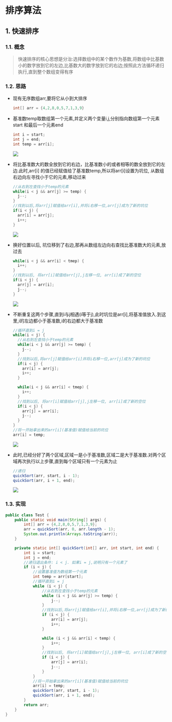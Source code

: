 # 排序算法

## 1. 快速排序

### 1.1. 概念

> 快速排序的核心思想是分治:选择数组中的某个数作为基数,将数组中比基数小的数字放到它的左边,比基数大的数字放到它的右边;按照此方法循环递归执行,直到整个数组变得有序

### 1.2. 思路

* 现有无序数组arr,要将它从小到大排序
  
  ```java
  int[] arr = {4,2,8,0,5,7,1,3,9}
  ```

* 基准数temp取数组第一个元素,并定义两个变量i,j,分别指向数组第一个元素start 和最后一个元素end
  
  ```java
  int i = start;
  int j = end;
  int temp = arr[i];
  ```
  
  ![](https://s2.loli.net/2022/02/28/RodWVskJgK4a683.png)

* 将比基准数大的数全放到它的右边，比基准数小的或者相等的数全放到它的左边.此时,arr[i] 的值已经赋值给了基准数temp,所以将arr[i]设置为坑位, 从数组右边向左寻找小于它的元素,移动过来
  
  ```java
  //从右到左查找小于temp的元素 
  while(i < j && arr[j] >= temp) {
    j--;
  }
  //找到以后,将arr[j]赋值给arr[i],并将i右移一位,arr[j]成为了新的坑位
  if(i < j) {
    arr[i] = arr[j];
    i++;
  }
  ```
  
  ![](https://s2.loli.net/2022/02/28/VYGPkgvlMbpymqz.png)

* 换好位置以后, 坑位移到了右边,那再从数组左边向右查找比基准数大的元素,放过去
  
  ```java
  while(i < j && arr[i] < tmep) {
    i++;
  }
  //找到以后, 将arr[i]赋值给arr[j],j左移一位, arr[i]成了新的空位
  if(i < j) {
    arr[j] = arr[i];
    j--;
  }
  ```
  
  ![](https://s2.loli.net/2022/02/28/wYa9v25jk86OsXe.png)

* 不断重复这两个步骤,直到i与j相遇(i等于j),此时坑位是arr[i],将基准值放入.到这里,i的左边都小于基准数,i的右边都大于基准数
  
  ```java
  //循环直到i = j 
  while(i < j) {   
    //从右到左查找小于temp的元素 
    while(i < j && arr[j] >= temp) {
      j--;
    }
    //找到以后,将arr[j]赋值给arr[i]并将i右移一位,arr[j]成为了新的坑位
    if(i < j) {
      arr[i] = arr[j];
      i++;
    }
  
    while(i < j && arr[i] < tmep) {
      i++;
    }
    //找到以后, 将arr[i]赋值给arr[j],j左移一位, arr[i]成了新的空位
    if(i < j) {
      arr[j] = arr[i];
      j--;
    }
  }
  //将一开始拿出来的arr[i](基准值)赋值给当前的坑位
  arr[i] = temp;
  ```
  
  ![](https://s2.loli.net/2022/02/28/VqJXtYLRUyCrI9z.png)

* 此时,已经分好了两个区域,区域一是小于基准数,区域二是大于基准数.对两个区域再次执行以上步骤,直到每个区域只有一个元素为止
  
  ```java
  //递归
  quickSort(arr, start, i - 1);
  quickSort(arr, i + 1, end);
  ```
  
  ![](https://s2.loli.net/2022/02/28/9ylG61ZfLjDsYFz.png)

### 1.3. 实现

```java
public class Test {
    public static void main(String[] args) {
        int[] arr = {4,2,8,0,5,7,1,3,9};
        arr = quickSort(arr, 0, arr.length - 1);
        System.out.println(Arrays.toString(arr));
    }

    private static int[] quickSort(int[] arr, int start, int end) {
        int i = start;
        int j = end;
        //递归退出条件: i < j. 如果i = j,说明只有一个元素了
        if (i < j) {
            //设置基准值为数组第一个元素
            int temp = arr[start];
            //循环直到i = j 
            while (i < j) {
                //从右到左查找小于temp的元素 
                while (i < j && arr[j] >= temp) {
                    j--;
                }
                //找到以后,将arr[j]赋值给arr[i],并将i右移一位,arr[j]成为了新的坑位
                if (i < j) {
                    arr[i] = arr[j];
                    i++;
                }

                while (i < j && arr[i] < temp) {
                    i++;
                }
                //找到以后, 将arr[i]赋值给arr[j],j左移一位, arr[i]成了新的空位
                if (i < j) {
                    arr[j] = arr[i];
                    j--;
                }
            }
            //将一开始拿出来的arr[i](基准值)赋值给当前的坑位
            arr[i] = temp;
            quickSort(arr, start, i - 1);
            quickSort(arr, i + 1, end);
        }
        return arr;
    }
}
```